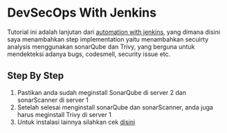 # DevSecOps With Jenkins

Tutorial ini adalah lanjutan dari [automation with jenkins](https://github.com/restuwahyu13/automation-with-jenkins), yang dimana disini saya menambahkan step implementation yaitu menambahkan secuirty analysis menggunakan sonarQube dan Trivy, yang berguna untuk mendekteksi adanya bugs, codesmell, security issue etc.

## Step By Step

1. Pastikan anda sudah meginstall SonarQube di server 2 dan sonarScanner di server 1
2. Setelah selesai menginstall sonarQube dan sonarScanner, anda juga harus meginstall Trivy di server 1
3. Untuk instalasi lainnya silahkan cek [disini](https://github.com/restuwahyu13/automation-with-jenkins)
